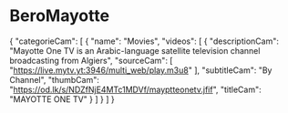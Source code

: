 # BeroMayotte
{ "categorieCam": [ { "name": "Movies", "videos": [ { "descriptionCam": "Mayotte One TV is an Arabic-language satellite television channel broadcasting from Algiers", "sourceCam": [ "https://live.mytv.yt:3946/multi_web/play.m3u8" ], "subtitleCam": "By Channel", "thumbCam": "https://od.lk/s/NDZfNjE4MTc1MDVf/mayptteonetv.jfif", "titleCam": "MAYOTTE ONE TV" } ] } ] }
